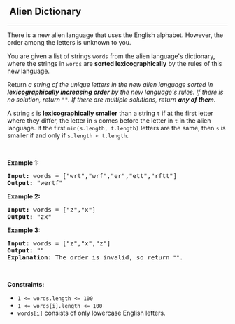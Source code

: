 <h2>  Alien Dictionary</h2><hr><div style="user-select: auto;"><p style="user-select: auto;">There is a new alien language that uses the English alphabet. However, the order among the letters is unknown to you.</p>

<p style="user-select: auto;">You are given a list of strings <code style="user-select: auto;">words</code> from the alien language's dictionary, where the strings in <code style="user-select: auto;">words</code> are <strong style="user-select: auto;">sorted lexicographically</strong> by the rules of this new language.</p>

<p style="user-select: auto;">Return <em style="user-select: auto;">a string of the unique letters in the new alien language sorted in <strong style="user-select: auto;">lexicographically increasing order</strong> by the new language's rules. If there is no solution, return </em><code style="user-select: auto;">""</code><em style="user-select: auto;">. If there are multiple solutions, return <strong style="user-select: auto;">any of them</strong></em>.</p>

<p style="user-select: auto;">A string <code style="user-select: auto;">s</code> is <strong style="user-select: auto;">lexicographically smaller</strong> than a string <code style="user-select: auto;">t</code> if at the first letter where they differ, the letter in <code style="user-select: auto;">s</code> comes before the letter in <code style="user-select: auto;">t</code> in the alien language. If the first <code style="user-select: auto;">min(s.length, t.length)</code> letters are the same, then <code style="user-select: auto;">s</code> is smaller if and only if <code style="user-select: auto;">s.length &lt; t.length</code>.</p>

<p style="user-select: auto;">&nbsp;</p>
<p style="user-select: auto;"><strong style="user-select: auto;">Example 1:</strong></p>

<pre style="user-select: auto;"><strong style="user-select: auto;">Input:</strong> words = ["wrt","wrf","er","ett","rftt"]
<strong style="user-select: auto;">Output:</strong> "wertf"
</pre>

<p style="user-select: auto;"><strong style="user-select: auto;">Example 2:</strong></p>

<pre style="user-select: auto;"><strong style="user-select: auto;">Input:</strong> words = ["z","x"]
<strong style="user-select: auto;">Output:</strong> "zx"
</pre>

<p style="user-select: auto;"><strong style="user-select: auto;">Example 3:</strong></p>

<pre style="user-select: auto;"><strong style="user-select: auto;">Input:</strong> words = ["z","x","z"]
<strong style="user-select: auto;">Output:</strong> ""
<strong style="user-select: auto;">Explanation:</strong> The order is invalid, so return <code style="user-select: auto;">""</code>.
</pre>

<p style="user-select: auto;">&nbsp;</p>
<p style="user-select: auto;"><strong style="user-select: auto;">Constraints:</strong></p>

<ul style="user-select: auto;">
	<li style="user-select: auto;"><code style="user-select: auto;">1 &lt;= words.length &lt;= 100</code></li>
	<li style="user-select: auto;"><code style="user-select: auto;">1 &lt;= words[i].length &lt;= 100</code></li>
	<li style="user-select: auto;"><code style="user-select: auto;">words[i]</code> consists of only lowercase English letters.</li>
</ul>
</div>